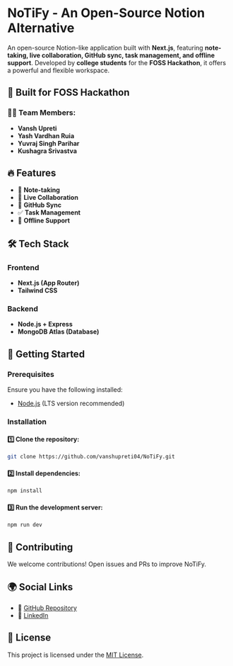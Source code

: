 # NoTiFy - An Open-Source Notion Alternative  

An open-source Notion-like application built with **Next.js**, featuring **note-taking, live collaboration, GitHub sync, task management, and offline support**. Developed by **college students** for the **FOSS Hackathon**, it offers a powerful and flexible workspace.  

## 🚀 Built for FOSS Hackathon  

### 👨‍💻 Team Members:  
- **Vansh Upreti**  
- **Yash Vardhan Ruia**  
- **Yuvraj Singh Parihar**  
- **Kushagra Srivastva**  

## 🔥 Features  
- 📝 **Note-taking**  
- 🔄 **Live Collaboration**  
- 🔗 **GitHub Sync**  
- ✅ **Task Management**  
- 📶 **Offline Support**  

## 🛠️ Tech Stack  

### **Frontend**  
- **Next.js (App Router)**  
- **Tailwind CSS**  

### **Backend**  
- **Node.js + Express**  
- **MongoDB Atlas (Database)**  

## 🚀 Getting Started  

### **Prerequisites**  
Ensure you have the following installed:  
- [Node.js](https://nodejs.org/) (LTS version recommended)  

### **Installation**  

#### 1️⃣ Clone the repository:  
```sh
git clone https://github.com/vanshupreti04/NoTiFy.git
```

#### 2️⃣ Install dependencies:  
```sh
npm install
```

#### 3️⃣ Run the development server:  
```sh
npm run dev
```

## 🤝 Contributing  
We welcome contributions! Open issues and PRs to improve NoTiFy.  

## 🌍 Social Links  
- 🔗 [GitHub Repository](https://github.com/vanshupreti04/NoTiFy.git)  
- 🔗 [LinkedIn](https://www.linkedin.com/in/vanshupreti)  

## 📜 License  
This project is licensed under the [MIT License](LICENSE).  

